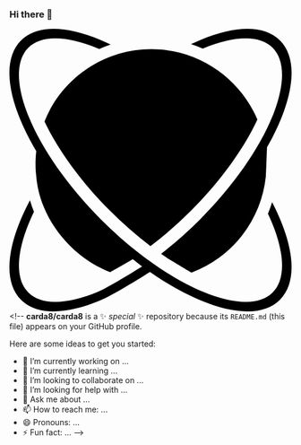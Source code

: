 ### Hi there 👋
<svg role="img" viewBox="0 0 24 24" xmlns="http://www.w3.org/2000/svg"><title>ReactOS</title><path d="M20.21 24c-1.148-.007-2.477-.334-3.89-.915-2.823-1.163-6.04-3.372-9.036-6.367C4.289 13.723 2.075 10.505.913 7.68-.25 4.857-.383 2.36.988.989 2.358-.38 4.855-.248 7.679.915c.306.125.617.265.932.415-.331.113-.658.24-.974.383l-.141-.058C4.832.558 2.698.519 1.607 1.609.517 2.7.557 4.83 1.653 7.494c1.097 2.663 3.235 5.793 6.147 8.704 2.91 2.911 6.044 5.05 8.708 6.147 2.664 1.097 4.79 1.136 5.88.045 1.091-1.09 1.056-3.22-.041-5.884-.108-.263-.23-.531-.358-.803.134-.317.25-.642.354-.973.282.54.53 1.07.744 1.589 1.163 2.823 1.292 5.32-.079 6.691-.685.685-1.651.997-2.799.99zM3.79 24c-1.148.008-2.117-.305-2.802-.99-1.37-1.37-1.238-3.868-.075-6.691.235-.572.517-1.16.836-1.76.098.333.212.66.34.978a17.67 17.67 0 00-.436.969C.556 19.169.521 21.3 1.611 22.39c1.091 1.091 3.221 1.051 5.885-.045.922-.38 3.021-1.69 4.026-2.308.216.162.433.32.649.474-1.157.733-3.415 2.13-4.492 2.574-1.412.581-2.74.907-3.888.915zm9.753-4.458c-.214-.14-.429-.282-.645-.433a34.547 34.547 0 003.302-2.911c2.912-2.911 5.05-6.04 6.147-8.704 1.097-2.664 1.132-4.794.042-5.885-1.091-1.09-3.217-1.055-5.88.042l-.072.029a10.726 10.726 0 00-.99-.379c.295-.14.587-.272.874-.39 2.824-1.163 5.321-1.292 6.691.078s1.238 3.864.075 6.688c-1.162 2.823-3.376 6.046-6.37 9.04a35.747 35.747 0 01-3.174 2.825zm1.95 1.156c-.325-.17-1.798-1.073-2.135-1.273 1.002-.806 2.423-1.97 3.396-2.944 1.718-1.718 3.981-4.787 5.162-6.555-.008.111-.093 2.49-.105 2.6a9.802 9.802 0 01-6.318 8.172zm-6.928-.034c-3.407-1.308-6.043-4.71-6.287-8.198-.01-.151-.06-.399-.054-.984.007-.602.056-1.423.159-1.283 1.036 1.42 3.976 5.455 5.352 6.83.973.973 1.927 1.624 2.929 2.43a112.45 112.45 0 01-2.1 1.205zm3.43-2.208a33.27 33.27 0 01-3.443-3.01c-2.54-2.54-4.462-5.254-5.568-7.582 1.45-3.597 4.973-6.138 9.087-6.138 4.051 0 7.53 2.465 9.02 5.976-1.093 2.363-3.045 5.145-5.643 7.743a33.161 33.161 0 01-3.452 3.011z"/></svg><!--
**carda8/carda8** is a ✨ _special_ ✨ repository because its `README.md` (this file) appears on your GitHub profile.

Here are some ideas to get you started:

- 🔭 I’m currently working on ...
- 🌱 I’m currently learning ...
- 👯 I’m looking to collaborate on ...
- 🤔 I’m looking for help with ...
- 💬 Ask me about ...
- 📫 How to reach me: ...
- 😄 Pronouns: ...
- ⚡ Fun fact: ...
-->
